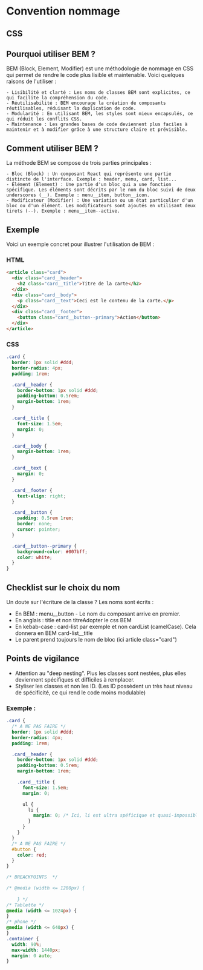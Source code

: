 # Convention nommage

## CSS

## Pourquoi utiliser BEM ?

BEM (Block, Element, Modifier) est une méthodologie de nommage en CSS qui permet de rendre le code plus lisible et maintenable. Voici quelques raisons de l'utiliser :

    - Lisibilité et clarté : Les noms de classes BEM sont explicites, ce qui facilite la compréhension du code.
    - Réutilisabilité : BEM encourage la création de composants réutilisables, réduisant la duplication de code.
    - Modularité : En utilisant BEM, les styles sont mieux encapsulés, ce qui réduit les conflits CSS.
    - Maintenance : Les grandes bases de code deviennent plus faciles à maintenir et à modifier grâce à une structure claire et prévisible.

## Comment utiliser BEM ?

La méthode BEM se compose de trois parties principales :

    - Bloc (Block) : Un composant React qui représente une partie distincte de l'interface. Exemple : header, menu, card, list...
    - Élément (Element) : Une partie d'un bloc qui a une fonction spécifique. Les éléments sont décrits par le nom du bloc suivi de deux underscores (__). Exemple : menu__item, button__icon.
    - Modificateur (Modifier) : Une variation ou un état particulier d'un bloc ou d'un élément. Les modificateurs sont ajoutés en utilisant deux tirets (--). Exemple : menu__item--active.

## Exemple

Voici un exemple concret pour illustrer l'utilisation de BEM :

### HTML

```html
<article class="card">
  <div class="card__header">
    <h2 class="card__title">Titre de la carte</h2>
  </div>
  <div class="card__body">
    <p class="card__text">Ceci est le contenu de la carte.</p>
  </div>
  <div class="card__footer">
    <button class="card__button--primary">Action</button>
  </div>
</article>
```

### CSS

```css
.card {
  border: 1px solid #ddd;
  border-radius: 4px;
  padding: 1rem;

  .card__header {
    border-bottom: 1px solid #ddd;
    padding-bottom: 0.5rem;
    margin-bottom: 1rem;
  }

  .card__title {
    font-size: 1.5em;
    margin: 0;
  }

  .card__body {
    margin-bottom: 1rem;
  }

  .card__text {
    margin: 0;
  }

  .card__footer {
    text-align: right;
  }

  .card__button {
    padding: 0.5rem 1rem;
    border: none;
    cursor: pointer;
  }

  .card__button--primary {
    background-color: #007bff;
    color: white;
  }
}
```

## Checklist sur le choix du nom

Un doute sur l'écriture de la classe ?
Les noms sont écrits :

- En BEM : menu\_\_button - Le nom du composant arrive en premier.
- En anglais : title et non titreAdopter le css BEM
- En kebab-case : card-list par exemple et non cardList (camelCase). Cela donnera en BEM card-list\_\_title
- Le parent prend toujours le nom de bloc (ici article class="card")

## Points de vigilance

- Attention au "deep nesting". Plus les classes sont nestées, plus elles deviennent spécifiques et difficiles à remplacer.
- Styliser les classes et non les ID. (Les ID possèdent un très haut niveau de spécificité, ce qui rend le code moins modulable)

### Exemple :

```css
.card {
  /* A NE PAS FAIRE */
  border: 1px solid #ddd;
  border-radius: 4px;
  padding: 1rem;

  .card__header {
    border-bottom: 1px solid #ddd;
    padding-bottom: 0.5rem;
    margin-bottom: 1rem;

    .card__title {
      font-size: 1.5em;
      margin: 0;

      ul {
        li {
          margin: 0; /* Ici, li est ultra spéficique et quasi-impossible à redéfinir*/
        }
      }
    }
  }
  /* A NE PAS FAIRE */
  #button {
    color: red;
  }
}

/* BREACKPOINTS  */

/* @media (width <= 1280px) {
        
    } */
/* Tablette */
@media (width <= 1024px) {
}
/* phone */
@media (width <= 640px) {
}
.container {
  width: 90%;
  max-width: 1440px;
  margin: 0 auto;
}
```
